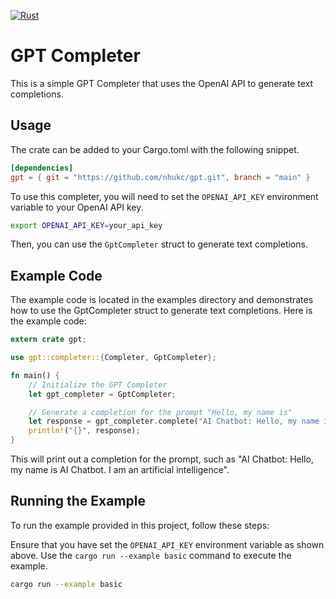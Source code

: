 [![Rust](https://github.com/nhukc/gpt/actions/workflows/rust.yml/badge.svg)](https://github.com/nhukc/gpt/actions/workflows/rust.yml)

# GPT Completer

This is a simple GPT Completer that uses the OpenAI API to generate text completions.

## Usage

The crate can be added to your Cargo.toml with the following snippet.
```toml
[dependencies]
gpt = { git = "https://github.com/nhukc/gpt.git", branch = "main" }
```

To use this completer, you will need to set the `OPENAI_API_KEY` environment variable to your OpenAI API key.

```bash
export OPENAI_API_KEY=your_api_key
```

Then, you can use the `GptCompleter` struct to generate text completions.

## Example Code
The example code is located in the examples directory and demonstrates how to
use the GptCompleter struct to generate text completions.  Here is the example
code:

```rust
extern crate gpt;

use gpt::completer::{Completer, GptCompleter};

fn main() {
    // Initialize the GPT Completer
    let gpt_completer = GptCompleter;

    // Generate a completion for the prompt "Hello, my name is"
    let response = gpt_completer.complete("AI Chatbot: Hello, my name is ");
    println!("{}", response);
}
```

This will print out a completion for the prompt, such as "AI Chatbot: Hello, my name is AI Chatbot. I am an artificial intelligence".

## Running the Example
To run the example provided in this project, follow these steps:

Ensure that you have set the `OPENAI_API_KEY` environment variable as shown above.
Use the `cargo run --example basic` command to execute the example.
```bash
cargo run --example basic
```
